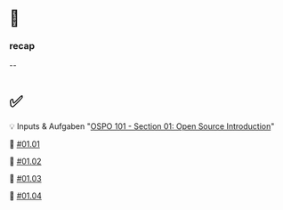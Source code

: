 # 👀
### recap
--
# ✅

💡 Inputs & Aufgaben "[OSPO 101 - Section 01: Open Source Introduction](https://github.com/digital-sustainability/module-eoss-ospo101/blob/main/module1/README.md)"

💪 [#01.01](https://github.com/digital-sustainability/module-eoss/issues/18)

💪 [#01.02](https://github.com/digital-sustainability/module-eoss-hs24-sandbox/issues/1)

💪 [#01.03](https://github.com/digital-sustainability/module-eoss-hs24-sandbox/issues/2)

💪 [#01.04](https://github.com/todogroup/ospo101/stargazers/you_know)